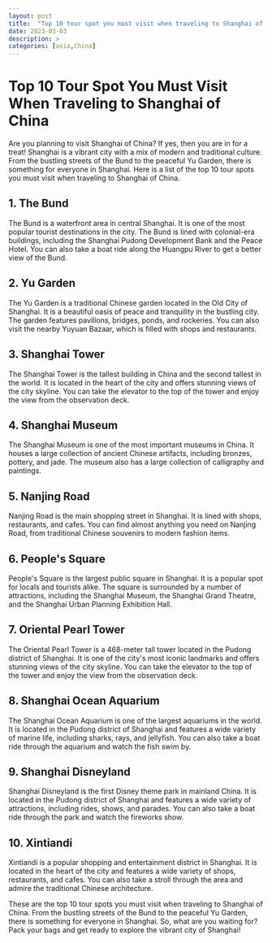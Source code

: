 ```yaml
---
layout: post
title:  "Top 10 tour spot you must visit when traveling to Shanghai of China"
date: 2023-03-03
description: >
categories: [asia,China]
---
```


# Top 10 Tour Spot You Must Visit When Traveling to Shanghai of China

Are you planning to visit Shanghai of China? If yes, then you are in for a treat! Shanghai is a vibrant city with a mix of modern and traditional culture. From the bustling streets of the Bund to the peaceful Yu Garden, there is something for everyone in Shanghai. Here is a list of the top 10 tour spots you must visit when traveling to Shanghai of China.

## 1. The Bund

The Bund is a waterfront area in central Shanghai. It is one of the most popular tourist destinations in the city. The Bund is lined with colonial-era buildings, including the Shanghai Pudong Development Bank and the Peace Hotel. You can also take a boat ride along the Huangpu River to get a better view of the Bund.

## 2. Yu Garden

The Yu Garden is a traditional Chinese garden located in the Old City of Shanghai. It is a beautiful oasis of peace and tranquility in the bustling city. The garden features pavilions, bridges, ponds, and rockeries. You can also visit the nearby Yuyuan Bazaar, which is filled with shops and restaurants.

## 3. Shanghai Tower

The Shanghai Tower is the tallest building in China and the second tallest in the world. It is located in the heart of the city and offers stunning views of the city skyline. You can take the elevator to the top of the tower and enjoy the view from the observation deck.

## 4. Shanghai Museum

The Shanghai Museum is one of the most important museums in China. It houses a large collection of ancient Chinese artifacts, including bronzes, pottery, and jade. The museum also has a large collection of calligraphy and paintings.

## 5. Nanjing Road

Nanjing Road is the main shopping street in Shanghai. It is lined with shops, restaurants, and cafes. You can find almost anything you need on Nanjing Road, from traditional Chinese souvenirs to modern fashion items.

## 6. People's Square

People's Square is the largest public square in Shanghai. It is a popular spot for locals and tourists alike. The square is surrounded by a number of attractions, including the Shanghai Museum, the Shanghai Grand Theatre, and the Shanghai Urban Planning Exhibition Hall.

## 7. Oriental Pearl Tower

The Oriental Pearl Tower is a 468-meter tall tower located in the Pudong district of Shanghai. It is one of the city's most iconic landmarks and offers stunning views of the city skyline. You can take the elevator to the top of the tower and enjoy the view from the observation deck.

## 8. Shanghai Ocean Aquarium

The Shanghai Ocean Aquarium is one of the largest aquariums in the world. It is located in the Pudong district of Shanghai and features a wide variety of marine life, including sharks, rays, and jellyfish. You can also take a boat ride through the aquarium and watch the fish swim by.

## 9. Shanghai Disneyland

Shanghai Disneyland is the first Disney theme park in mainland China. It is located in the Pudong district of Shanghai and features a wide variety of attractions, including rides, shows, and parades. You can also take a boat ride through the park and watch the fireworks show.

## 10. Xintiandi

Xintiandi is a popular shopping and entertainment district in Shanghai. It is located in the heart of the city and features a wide variety of shops, restaurants, and cafes. You can also take a stroll through the area and admire the traditional Chinese architecture.

These are the top 10 tour spots you must visit when traveling to Shanghai of China. From the bustling streets of the Bund to the peaceful Yu Garden, there is something for everyone in Shanghai. So, what are you waiting for? Pack your bags and get ready to explore the vibrant city of Shanghai!